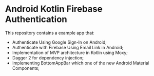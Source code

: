 # Android Kotlin Firebase Authentication 

This repository contains a example app that:
  - Authenticate Using Google Sign-In on Android;
  - Authenticate with Firebase Using Email Link in Android;
  - Implementation of MVP architecture in Kotlin using Moxy;
  - Dagger 2 for dependency injection;
  - Implementing BottomAppBar which one of the new Android Material Components;

